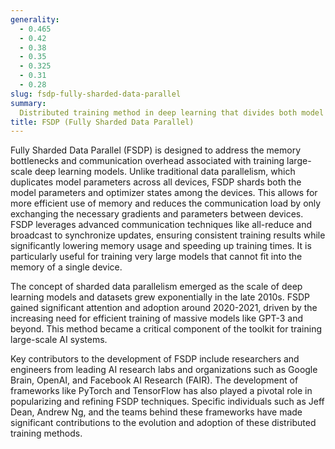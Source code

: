 ```yaml
---
generality:
  - 0.465
  - 0.42
  - 0.38
  - 0.35
  - 0.325
  - 0.31
  - 0.28
slug: fsdp-fully-sharded-data-parallel
summary:
  Distributed training method in deep learning that divides both model parameters and optimizer states across multiple devices to improve efficiency and scalability.
title: FSDP (Fully Sharded Data Parallel)
---
```


Fully Sharded Data Parallel (FSDP) is designed to address the memory bottlenecks and communication overhead associated with training large-scale deep learning models. Unlike traditional data parallelism, which duplicates model parameters across all devices, FSDP shards both the model parameters and optimizer states among the devices. This allows for more efficient use of memory and reduces the communication load by only exchanging the necessary gradients and parameters between devices. FSDP leverages advanced communication techniques like all-reduce and broadcast to synchronize updates, ensuring consistent training results while significantly lowering memory usage and speeding up training times. It is particularly useful for training very large models that cannot fit into the memory of a single device.

The concept of sharded data parallelism emerged as the scale of deep learning models and datasets grew exponentially in the late 2010s. FSDP gained significant attention and adoption around 2020-2021, driven by the increasing need for efficient training of massive models like GPT-3 and beyond. This method became a critical component of the toolkit for training large-scale AI systems.

Key contributors to the development of FSDP include researchers and engineers from leading AI research labs and organizations such as Google Brain, OpenAI, and Facebook AI Research (FAIR). The development of frameworks like PyTorch and TensorFlow has also played a pivotal role in popularizing and refining FSDP techniques. Specific individuals such as Jeff Dean, Andrew Ng, and the teams behind these frameworks have made significant contributions to the evolution and adoption of these distributed training methods.
